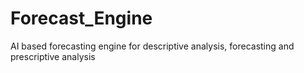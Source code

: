 # Forecast_Engine
AI based forecasting engine for descriptive analysis, forecasting and prescriptive analysis

